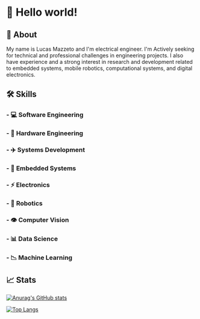 # 👋 Hello world! 

## 🚀 About

My name is Lucas Mazzeto and I'm electrical engineer. I'm Actively seeking for technical and professional challenges in engineering projects. I also have experience and a strong interest in research and development related to embedded systems, mobile robotics, computational systems, and digital electronics.

## 🛠️ Skills

### - 💻 Software Engineering
### - 🔌 Hardware Engineering
### - ✈️ Systems Development
### - 🚗 Embedded Systems
### - ⚡ Electronics
### - 🤖 Robotics
### - 👁️ Computer Vision
### - 📊 Data Science
### - 📉 Machine Learning

<!-- # 📝 Papers -->

<!-- # 🏅 Achievements -->

## 📈 Stats

[![Anurag's GitHub stats](https://github-readme-stats.vercel.app/api?username=lucasmazz&theme=transparent&layout=compact&show_icons=true)](https://github.com/anuraghazra/github-readme-stats)

[![Top Langs](https://github-readme-stats.vercel.app/api/top-langs/?username=lucasmazz&theme=transparent&hide=QMake)](https://github.com/anuraghazra/github-readme-stats)


<!--
**lucasmazz/lucasmazz** is a ✨ _special_ ✨ repository because its `README.md` (this file) appears on your GitHub profile.

Here are some ideas to get you started:

- 🔭 I’m currently working on ...
- 🌱 I’m currently learning ...
- 👯 I’m looking to collaborate on ...
- 🤔 I’m looking for help with ...
- 💬 Ask me about ...
- 📫 How to reach me: ...
- 😄 Pronouns: ...
- ⚡ Fun fact: ...
-->
